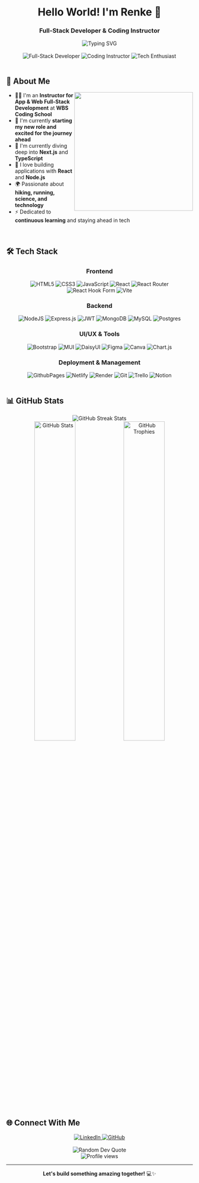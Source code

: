 <h1 align="center">Hello World! I'm Renke 👋</h1>
<h3 align="center">Full-Stack Developer & Coding Instructor</h3>

<div align="center">
  <img src="https://readme-typing-svg.herokuapp.com?font=Fira+Code&pause=1000&color=6E56CF&center=true&vCenter=true&width=435&lines=Passionate+about+clean+code;Full-Stack+Development+Instructor;Always+learning%2C+always+growing" alt="Typing SVG" />
</div>

<br>

<div align="center">
  <img src="https://img.shields.io/badge/-Full_Stack_Developer-6E56CF?style=for-the-badge" alt="Full-Stack Developer"/>
  <img src="https://img.shields.io/badge/-Coding_Instructor-22C55E?style=for-the-badge" alt="Coding Instructor"/>
  <img src="https://img.shields.io/badge/-Tech_Enthusiast-3B82F6?style=for-the-badge" alt="Tech Enthusiast"/>
</div>

<br>

## 💫 About Me

<img align="right" src="https://github-readme-stats.vercel.app/api/top-langs/?username=ReynkeDeVos&theme=tokyonight&hide_border=true&include_all_commits=false&count_private=false&layout=compact" width="320" />

- 👨‍🏫 I'm an **Instructor for App & Web Full-Stack Development** at **WBS Coding School**
- 🔭 I'm currently **starting my new role and excited for the journey ahead**
- 🌱 I'm currently diving deep into **Next.js** and **TypeScript**
- 🚀 I love building applications with **React** and **Node.js**
- 🌍 Passionate about **hiking, running, science, and technology**
- ⚡ Dedicated to **continuous learning** and staying ahead in tech

<br clear="right">

## 🛠️ Tech Stack

<div align="center">
  <h3>Frontend</h3>
  <img src="https://img.shields.io/badge/html5-%23E34F26.svg?style=for-the-badge&logo=html5&logoColor=white" alt="HTML5"/>
  <img src="https://img.shields.io/badge/css3-%231572B6.svg?style=for-the-badge&logo=css3&logoColor=white" alt="CSS3"/>
  <img src="https://img.shields.io/badge/javascript-%23323330.svg?style=for-the-badge&logo=javascript&logoColor=%23F7DF1E" alt="JavaScript"/>
  <img src="https://img.shields.io/badge/react-%2320232a.svg?style=for-the-badge&logo=react&logoColor=%2361DAFB" alt="React"/>
  <img src="https://img.shields.io/badge/React_Router-CA4245?style=for-the-badge&logo=react-router&logoColor=white" alt="React Router"/>
  <img src="https://img.shields.io/badge/React%20Hook%20Form-%23EC5990.svg?style=for-the-badge&logo=reacthookform&logoColor=white" alt="React Hook Form"/>
  <img src="https://img.shields.io/badge/vite-%23646CFF.svg?style=for-the-badge&logo=vite&logoColor=white" alt="Vite"/>
</div>

<div align="center">
  <h3>Backend</h3>
  <img src="https://img.shields.io/badge/node.js-6DA55F?style=for-the-badge&logo=node.js&logoColor=white" alt="NodeJS"/>
  <img src="https://img.shields.io/badge/express.js-%23404d59.svg?style=for-the-badge&logo=express&logoColor=%2361DAFB" alt="Express.js"/>
  <img src="https://img.shields.io/badge/JWT-black?style=for-the-badge&logo=JSON%20web%20tokens" alt="JWT"/>
  <img src="https://img.shields.io/badge/MongoDB-%234ea94b.svg?style=for-the-badge&logo=mongodb&logoColor=white" alt="MongoDB"/>
  <img src="https://img.shields.io/badge/mysql-4479A1.svg?style=for-the-badge&logo=mysql&logoColor=white" alt="MySQL"/>
  <img src="https://img.shields.io/badge/postgres-%23316192.svg?style=for-the-badge&logo=postgresql&logoColor=white" alt="Postgres"/>
</div>

<div align="center">
  <h3>UI/UX & Tools</h3>
  <img src="https://img.shields.io/badge/bootstrap-%238511FA.svg?style=for-the-badge&logo=bootstrap&logoColor=white" alt="Bootstrap"/>
  <img src="https://img.shields.io/badge/MUI-%230081CB.svg?style=for-the-badge&logo=mui&logoColor=white" alt="MUI"/>
  <img src="https://img.shields.io/badge/daisyui-5A0EF8?style=for-the-badge&logo=daisyui&logoColor=white" alt="DaisyUI"/>
  <img src="https://img.shields.io/badge/figma-%23F24E1E.svg?style=for-the-badge&logo=figma&logoColor=white" alt="Figma"/>
  <img src="https://img.shields.io/badge/Canva-%2300C4CC.svg?style=for-the-badge&logo=Canva&logoColor=white" alt="Canva"/>
  <img src="https://img.shields.io/badge/chart.js-F5788D.svg?style=for-the-badge&logo=chart.js&logoColor=white" alt="Chart.js"/>
</div>

<div align="center">
  <h3>Deployment & Management</h3>
  <img src="https://img.shields.io/badge/github%20pages-121013?style=for-the-badge&logo=github&logoColor=white" alt="GithubPages"/>
  <img src="https://img.shields.io/badge/netlify-%23000000.svg?style=for-the-badge&logo=netlify&logoColor=#00C7B7" alt="Netlify"/>
  <img src="https://img.shields.io/badge/Render-%46E3B7.svg?style=for-the-badge&logo=render&logoColor=white" alt="Render"/>
  <img src="https://img.shields.io/badge/git-%23F05033.svg?style=for-the-badge&logo=git&logoColor=white" alt="Git"/>
  <img src="https://img.shields.io/badge/Trello-%23026AA7.svg?style=for-the-badge&logo=Trello&logoColor=white" alt="Trello"/>
  <img src="https://img.shields.io/badge/Notion-%23000000.svg?style=for-the-badge&logo=notion&logoColor=white" alt="Notion"/>
</div>

<br>

## 📊 GitHub Stats

<div align="center">
  <img src="https://github-readme-streak-stats.herokuapp.com/?user=ReynkeDeVos&theme=tokyonight&hide_border=true" alt="GitHub Streak Stats" />
</div>

<div align="center">
  <img src="https://github-readme-stats.vercel.app/api?username=ReynkeDeVos&theme=tokyonight&hide_border=true&include_all_commits=false&count_private=false" alt="GitHub Stats" width="47%" />
  <img src="https://github-profile-trophy.vercel.app/?username=ReynkeDeVos&theme=tokyonight&no-frame=true&no-bg=false&column=3" alt="GitHub Trophies" width="47%" />
</div>

<br>

## 🌐 Connect With Me

<div align="center">
  <a href="https://www.linkedin.com/in/rbrixel">
    <img src="https://img.shields.io/badge/LinkedIn-%230077B5.svg?style=for-the-badge&logo=linkedin&logoColor=white" alt="LinkedIn" />
  </a>
  <a href="https://github.com/ReynkeDeVos">
    <img src="https://img.shields.io/badge/GitHub-%23121011.svg?style=for-the-badge&logo=github&logoColor=white" alt="GitHub" />
  </a>
</div>

<br>

<div align="center">
  <img src="https://quotes-github-readme.vercel.app/api?type=horizontal&theme=tokyonight" alt="Random Dev Quote" />
</div>

<div align="center">
  <img src="https://komarev.com/ghpvc/?username=ReynkeDeVos&label=Profile%20views&color=6E56CF&style=flat" alt="Profile views" />
</div>

---

<div align="center">
  <strong>Let's build something amazing together!</strong> 💻✨
</div>
